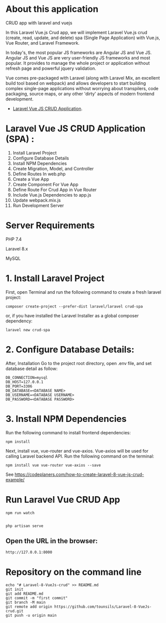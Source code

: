 # About this application
CRUD app with laravel and vuejs

In this Laravel Vue.js Crud app, we will implement Laravel Vue.js crud (create, read, update, and delete) spa (Single Page Application) with Vue.js, Vue Router, and Laravel Framework.

In today's, the most popular JS frameworks are Angular JS and Vue JS. Angular JS and Vue JS are very user-friendly JS frameworks and most popular. It provides to manage the whole project or application without refresh page and powerful jquery validation.

Vue comes pre-packaged with Laravel (along with Laravel Mix, an excellent build tool based on webpack) and allows developers to start building complex single-page applications without worrying about transpilers, code packaging, source maps, or any other 'dirty' aspects of modern frontend development.


- [Laravel Vue JS CRUD Application](https://techvblogs.com/blog/build-crud-app-with-laravel-and-vuejs).

# Laravel Vue JS CRUD Application (SPA) :

  1. Install Laravel Project
  2. Configure Database Details
  3. Install NPM Dependencies
  4. Create Migration, Model, and Controller
  5. Define Routes In web.php
  6. Create a Vue App
  7. Create Component For Vue App
  8. Define Route For Crud App in Vue Router
  9. Include Vue.js Dependencies to app.js
  10. Update webpack.mix.js
  11. Run Development Server

# Server Requirements

PHP 7.4

Laravel 8.x

MySQL

# 1. Install Laravel Project

First, open Terminal and run the following command to create a fresh laravel project:

    composer create-project --prefer-dist laravel/laravel crud-spa

or, if you have installed the Laravel Installer as a global composer dependency:

    laravel new crud-spa

# 2. Configure Database Details:

After, Installation Go to the project root directory, open .env file, and set database detail as follow:

    DB_CONNECTION=mysql 
    DB_HOST=127.0.0.1 
    DB_PORT=3306 
    DB_DATABASE=<DATABASE NAME>
    DB_USERNAME=<DATABASE USERNAME>
    DB_PASSWORD=<DATABASE PASSWORD>

# 3. Install NPM Dependencies

Run the following command to install frontend dependencies:

    npm install

Next, install vue, vue-router and vue-axios. Vue-axios will be used for calling Laravel backend API. Run the following command on the terminal:

    npm install vue vue-router vue-axios --save


See https://codeplaners.com/how-to-create-laravel-8-vue-js-crud-example/


# Run Laravel Vue CRUD App
	
    npm run watch

    
    php artisan serve

## Open the URL in the browser:
	
    http://127.0.0.1:8000



# Repository on the command line

    echo "# Laravel-8-VueJs-crud" >> README.md
    git init
    git add README.md
    git commit -m "first commit"
    git branch -M main
    git remote add origin https://github.com/tounsils/Laravel-8-VueJs-crud.git
    git push -u origin main   